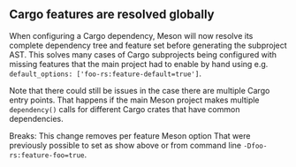 ## Cargo features are resolved globally

When configuring a Cargo dependency, Meson will now resolve its complete
dependency tree and feature set before generating the subproject AST.
This solves many cases of Cargo subprojects being configured with missing
features that the main project had to enable by hand using e.g.
`default_options: ['foo-rs:feature-default=true']`.

Note that there could still be issues in the case there are multiple Cargo
entry points. That happens if the main Meson project makes multiple `dependency()`
calls for different Cargo crates that have common dependencies.

Breaks: This change removes per feature Meson option That were previously
possible to set as show above or from command line `-Dfoo-rs:feature-foo=true`.
